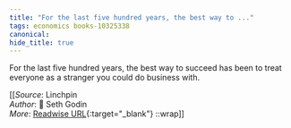 ```yaml
---
title: "For the last five hundred years, the best way to ..."
tags: economics books-10325338
canonical: 
hide_title: true
---
```


For the last five hundred years, the best way to succeed has been to treat everyone as a stranger you could do business with.


[[_Source_: Linchpin<br>
_Author_: 📕 Seth Godin<br>
_More_: [Readwise URL](https://readwise.io/open/210672369){:target="_blank"}
::wrap]]